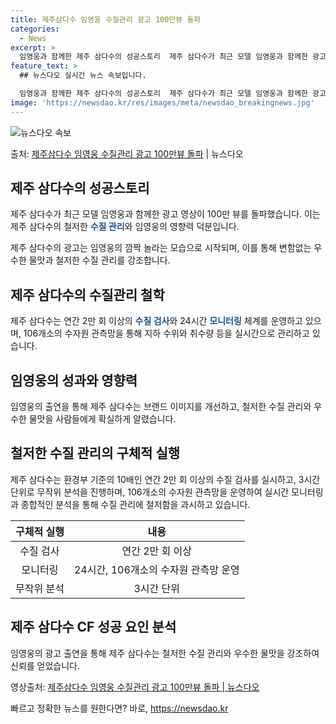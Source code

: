 ```yaml
---
title: 제주삼다수 임영웅 수질관리 광고 100만뷰 돌파
categories:
  - News
excerpt: >
  임영웅과 함께한 제주 삼다수의 성공스토리  제주 삼다수가 최근 모델 임영웅과 함께한 광고 영상이 100만뷰를…
feature_text: >
  ## 뉴스다오 실시간 뉴스 속보입니다.

  임영웅과 함께한 제주 삼다수의 성공스토리  제주 삼다수가 최근 모델 임영웅과 함께한 광고 영상이 100만뷰를…
image: 'https://newsdao.kr/res/images/meta/newsdao_breakingnews.jpg'
---
```


![뉴스다오 속보](https://newsdao.kr/res/images/meta/newsdao_breakingnews.jpg)

<p>출처: <a href="https://newsdao.kr/4523" rel="dofollow">제주삼다수 임영웅 수질관리 광고 100만뷰 돌파</a> | 뉴스다오</p>

<h2 data-ke-size="size26">제주 삼다수의 성공스토리</h2>
제주 삼다수가 최근 모델 임영웅과 함께한 광고 영상이 100만 뷰를 돌파했습니다. 이는 제주 삼다수의 철저한 <b><span style="color: #1a5490;">수질 관리</span></b>와 임영웅의 영향력 덕분입니다.

<p data-ke-size="size16">제주 삼다수의 광고는 임영웅의 깜짝 놀라는 모습으로 시작되며, 이를 통해 변함없는 우수한 물맛과 철저한 수질 관리를 강조합니다.</p>

<h2 data-ke-size="size26">제주 삼다수의 수질관리 철학</h2>
제주 삼다수는 연간 2만 회 이상의 <b><span style="color: #1a5490;">수질 검사</span></b>와 24시간 <b><span style="color: #1a5490;">모니터링</span></b> 체계를 운영하고 있으며, 106개소의 수자원 관측망을 통해 지하 수위와 취수량 등을 실시간으로 관리하고 있습니다.

<h2 data-ke-size="size26">임영웅의 성과와 영향력</h2>
임영웅의 출연을 통해 제주 삼다수는 브랜드 이미지를 개선하고, 철저한 수질 관리와 우수한 물맛을 사람들에게 확실하게 알렸습니다.

<h2 data-ke-size="size26">철저한 수질 관리의 구체적 실행</h2>
제주 삼다수는 환경부 기준의 10배인 연간 2만 회 이상의 수질 검사를 실시하고, 3시간 단위로 무작위 분석을 진행하며, 106개소의 수자원 관측망을 운영하여 실시간 모니터링과 종합적인 분석을 통해 수질 관리에 철저함을 과시하고 있습니다.

<table>
<thead>
<tr>
<th style="text-align: center;">구체적 실행</th>
<th style="text-align: center;">내용</th>
</tr>
</thead>
<tbody>
<tr>
<td style="text-align: center;">수질 검사</td>
<td style="text-align: center;">연간 2만 회 이상</td>
</tr>
<tr>
<td style="text-align: center;">모니터링</td>
<td style="text-align: center;">24시간, 106개소의 수자원 관측망 운영</td>
</tr>
<tr>
<td style="text-align: center;">무작위 분석</td>
<td style="text-align: center;">3시간 단위</td>
</tr>
</tbody>
</table>

<h2 data-ke-size="size26">제주 삼다수 CF 성공 요인 분석</h2>
임영웅의 광고 출연을 통해 제주 삼다수는 철저한 수질 관리와 우수한 물맛을 강조하여 신뢰를 얻었습니다.

<p data-ke-size="size16">영상출처: <a href="https://youtu.be/YWqw4liW8QY">제주삼다수 임영웅 수질관리 광고 100만뷰 돌파 | 뉴스다오</a></p> 

빠르고 정확한 뉴스를 원한다면? 바로, <a href="https://newsdao.kr" rel="dofollow">https://newsdao.kr</a>


    
